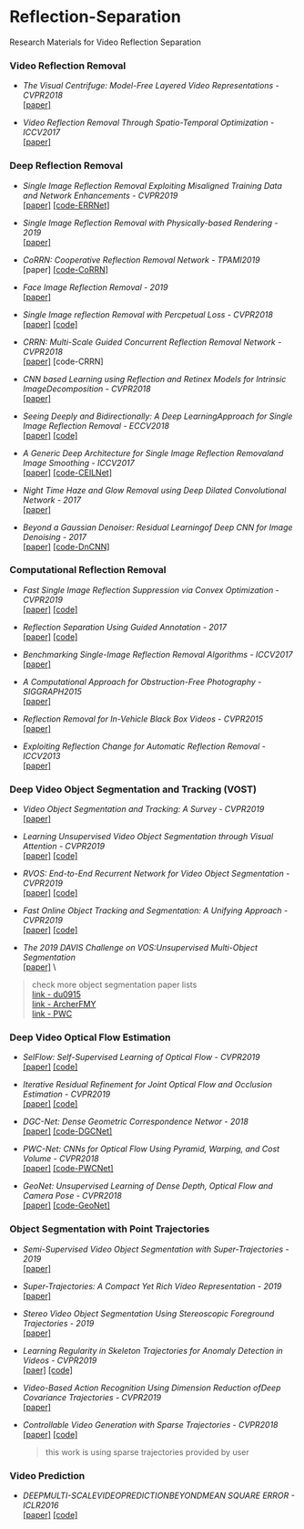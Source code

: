 # Reflection-Separation
Research Materials for Video Reflection Separation

### Video Reflection Removal 
- *The Visual Centrifuge: Model-Free Layered Video Representations - CVPR2018* \
  [[paper]](https://arxiv.org/pdf/1812.01461.pdf)

- *Video Reflection Removal Through Spatio-Temporal Optimization - ICCV2017* \
  [[paper]](http://people.csail.mit.edu/changil/assets/video-reflection-removal-through-spatio-temporal-optimization-iccv-2017-nandoriya-et-al.pdf)


### Deep Reflection Removal 
- *Single Image Reflection Removal Exploiting Misaligned Training Data and Network Enhancements - CVPR2019* \
  [[paper]](http://openaccess.thecvf.com/content_CVPR_2019/papers/Wei_Single_Image_Reflection_Removal_Exploiting_Misaligned_Training_Data_and_Network_CVPR_2019_paper.pdf)
  [[code-ERRNet]](https://github.com/Vandermode/ERRNet.git) 
  
- *Single Image Reflection Removal with Physically-based Rendering - 2019* \
  [[paper]](https://arxiv.org/pdf/1904.11934.pdf)
  
- *CoRRN: Cooperative Reflection Removal Network - TPAMI2019* \
  [paper] 
  [[code-CoRRN]](https://github.com/wanrenjie/CoRRN.git)  
 
- *Face Image Reflection Removal - 2019* \
  [[paper]](https://arxiv.org/pdf/1903.00865v1.pdf)
  
- *Single Image reflection Removal with Percpetual Loss - CVPR2018* \
  [[paper]](https://arxiv.org/pdf/1806.05376.pdf)
  [[code]](https://github.com/suhongkim/perceptual-reflection-removal.git)

- *CRRN: Multi-Scale Guided Concurrent Reflection Removal Network - CVPR2018* \
  [[paper]](https://arxiv.org/pdf/1805.11802.pdf) 
  [code-CRRN]

- *CNN based Learning using Reflection and Retinex Models for Intrinsic ImageDecomposition - CVPR2018* \
  [[paper]](http://openaccess.thecvf.com/content_cvpr_2018/papers/Baslamisli_CNN_Based_Learning_CVPR_2018_paper.pdf)
  
- *Seeing Deeply and Bidirectionally: A Deep LearningApproach for Single Image Reflection Removal - ECCV2018* \
  [[paper]](http://openaccess.thecvf.com/content_ECCV_2018/papers/Jie_Yang_Seeing_Deeply_and_ECCV_2018_paper.pdf)
  [[code]](https://github.com/yangj1e/bdn-refremv.git)
  
- *A Generic Deep Architecture for Single Image Reflection Removaland Image Smoothing - ICCV2017* \
  [[paper]](https://arxiv.org/pdf/1902.00855.pdf)
  [[code-CEILNet]](https://github.com/fqnchina/CEILNet)

- *Night Time Haze and Glow Removal using Deep Dilated Convolutional Network - 2017* \
  [[paper]](https://arxiv.org/pdf/1902.00855.pdf)
  
- *Beyond a Gaussian Denoiser: Residual Learningof Deep CNN for Image Denoising - 2017* \
  [[paper]](https://ieeexplore.ieee.org/stamp/stamp.jsp?tp=&arnumber=7839189&tag=1)
  [[code-DnCNN]](https://github.com/cszn/DnCNN)



### Computational Reflection Removal
- *Fast Single Image Reflection Suppression via Convex Optimization - CVPR2019* \
  [[paper]](http://openaccess.thecvf.com/content_CVPR_2019/papers/Yang_Fast_Single_Image_Reflection_Suppression_via_Convex_Optimization_CVPR_2019_paper.pdf) 
  [[code]](https://github.com/yyhz76/reflectSuppress.git) 
  
- *Reflection Separation Using Guided Annotation - 2017* \
  [[paper]](https://arxiv.org/pdf/1702.05958v2.pdf)
  [[code]](https://github.com/ofersp/refsep.git)
  
- *Benchmarking Single-Image Reflection Removal Algorithms - ICCV2017* \
  [[paper]](http://alumni.media.mit.edu/~shiboxin/files/Wan_ICCV17.pdf)
  
- *A Computational Approach for Obstruction-Free Photography - SIGGRAPH2015* \
  [[paper]](https://people.csail.mit.edu/mrub/papers/ObstructionFreePhotography_SIGGRAPH2015.pdf)

- *Reflection Removal for In-Vehicle Black Box Videos - CVPR2015* \
  [[paper]](http://openaccess.thecvf.com/content_cvpr_2015/papers/Simon_Reflection_Removal_for_2015_CVPR_paper.pdf)
  
- *Exploiting Reflection Change for Automatic Reflection Removal - ICCV2013* \
  [[paper]](http://openaccess.thecvf.com/content_iccv_2013/papers/Li_Exploiting_Reflection_Change_2013_ICCV_paper.pdf)
  
  
### Deep Video Object Segmentation and Tracking (VOST)
- *Video Object Segmentation and Tracking: A Survey - CVPR2019* \
  [[paper]](https://arxiv.org/pdf/1904.09172.pdf)
  
- *Learning Unsupervised Video Object Segmentation through Visual Attention - CVPR2019* \
  [[paper]](http://www.dabi.temple.edu/~hbling/publication/UVOS-cvpr19.pdf)
  [[code]](https://github.com/wenguanwang/AGS.git)

- *RVOS: End-to-End Recurrent Network for Video Object Segmentation - CVPR2019* \
  [[paper]](https://arxiv.org/pdf/1903.05612.pdf)
  [[code]](https://github.com/imatge-upc/rvos.git)
 
- *Fast Online Object Tracking and Segmentation: A Unifying Approach - CVPR2019* \
  [[paper]](https://arxiv.org/pdf/1812.05050v2.pdf)
  [[code]](https://github.com/foolwood/SiamMask.git)
  
- *The 2019 DAVIS Challenge on VOS:Unsupervised Multi-Object Segmentation* \
  [[paper]](https://arxiv.org/pdf/1905.00737.pdf) \

> check more object segmentation paper lists \
[link - du0915](https://github.com/du0915/Video-Object-Segmentation-Paper-List) \
[link - ArcherFMY](https://github.com/ArcherFMY/Paper_Reading_List/blob/master/Video-02-Video-Object-Segmentation.md)\
[link - PWC](https://github.com/zziz/pwc.git)

### Deep Video Optical Flow Estimation 
- *SelFlow: Self-Supervised Learning of Optical Flow - CVPR2019* \
  [[paper]](https://arxiv.org/pdf/1904.09117v1.pdf)
  [[code]](https://github.com/ppliuboy/SelFlow.git)
  
- *Iterative Residual Refinement for Joint Optical Flow and Occlusion Estimation - CVPR2019* \
  [[paper]](https://arxiv.org/pdf/1904.05290v1.pdf)
  [[code]](https://github.com/visinf/irr.git)

- *DGC-Net: Dense Geometric Correspondence Networ - 2018* \
  [[paper]](https://arxiv.org/pdf/1810.08393v2.pdf)
  [[code-DGCNet]](https://github.com/AaltoVision/DGC-Net.git)
  
- *PWC-Net: CNNs for Optical Flow Using Pyramid, Warping, and Cost Volume - CVPR2018* \
  [[paper]](https://arxiv.org/pdf/1709.02371v3.pdf)
  [[code-PWCNet]](https://github.com/NVlabs/PWC-Net.git)
  
- *GeoNet: Unsupervised Learning of Dense Depth, Optical Flow and Camera Pose - CVPR2018* \
  [[paper]](https://arxiv.org/pdf/1803.02276.pdf)
  [[code-GeoNet]](https://github.com/yzcjtr/GeoNet.git)
    


### Object Segmentation with Point Trajectories 
- *Semi-Supervised Video Object Segmentation with Super-Trajectories - 2019* \
  [[paper]](https://ieeexplore.ieee.org/stamp/stamp.jsp?tp=&arnumber=8325298)
  
- *Super-Trajectories: A Compact Yet Rich Video Representation - 2019* \
  [[paper]](https://arxiv.org/pdf/1901.07273.pdf)

- *Stereo Video Object Segmentation Using Stereoscopic Foreground Trajectories - 2019* \
  [[paper]](https://ieeexplore.ieee.org/stamp/stamp.jsp?tp=&arnumber=8401797)

- *Learning Regularity in Skeleton Trajectories for Anomaly Detection in Videos - CVPR2019* \
  [[paer]](https://arxiv.org/pdf/1903.03295v2.pdf)
  [[code]](https://github.com/RomeroBarata/skeleton_based_anomaly_detection.git)

- *Video-Based Action Recognition Using Dimension Reduction ofDeep Covariance Trajectories - CVPR2019* \
  [[paper]](http://openaccess.thecvf.com/content_CVPRW_2019/papers/CEFRL/Dai_Video-Based_Action_Recognition_Using_Dimension_Reduction_of_Deep_Covariance_Trajectories_CVPRW_2019_paper.pdf)
  
- *Controllable Video Generation with Sparse Trajectories - CVPR2018* \
  [[paper]](http://openaccess.thecvf.com/content_cvpr_2018/papers/Hao_Controllable_Video_Generation_CVPR_2018_paper.pdf)
  [[code]](https://github.com/zekunhao1995/ControllableVideoGen.git)
  > this work is using sparse trajectories provided by user
  
### Video Prediction 
- *DEEPMULTI-SCALEVIDEOPREDICTIONBEYONDMEAN SQUARE ERROR - ICLR2016* \
  [[paper]](https://arxiv.org/pdf/1511.05440v6.pdf)
  [[code]](https://paperswithcode.com/paper/deep-multi-scale-video-prediction-beyond-mean)
